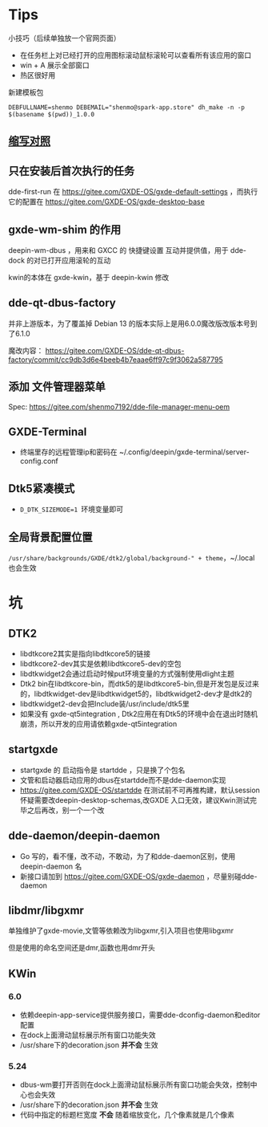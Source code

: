 # Tips

小技巧（后续单独放一个官网页面）

* 在任务栏上对已经打开的应用图标滚动鼠标滚轮可以查看所有该应用的窗口
* win + A 展示全部窗口
* 热区很好用

新建模板包

`DEBFULLNAME=shenmo DEBEMAIL="shenmo@spark-app.store" dh_make -n -p $(basename $(pwd))_1.0.0 `

## [缩写对照](./缩写对照表.md)

## 只在安装后首次执行的任务

dde-first-run 在 https://gitee.com/GXDE-OS/gxde-default-settings ，而执行它的配置在 https://gitee.com/GXDE-OS/gxde-desktop-base

## gxde-wm-shim 的作用

deepin-wm-dbus ，用来和 GXCC 的 快捷键设置 互动并提供值，用于 dde-dock 的对已打开应用滚轮的互动

kwin的本体在 gxde-kwin，基于 deepin-kwin 修改



## dde-qt-dbus-factory

并非上游版本，为了覆盖掉 Debian 13 的版本实际上是用6.0.0魔改版改版本号到了6.1.0

魔改内容： https://gitee.com/GXDE-OS/dde-qt-dbus-factory/commit/cc9db3d6e4beeb4b7eaae6ff97c9f3062a587795





## 添加 文件管理器菜单

Spec: https://gitee.com/shenmo7192/dde-file-manager-menu-oem



## GXDE-Terminal

* 终端里存的远程管理ip和密码在 ~/.config/deepin/gxde-terminal/server-config.conf

## Dtk5紧凑模式

* `D_DTK_SIZEMODE=1 `环境变量即可

## 全局背景配置位置

`/usr/share/backgrounds/GXDE/dtk2/global/background-" + theme`，~/.local 也会生效

# 坑

## DTK2 

* libdtkcore2其实是指向libdtkcore5的链接
* libdtkcore2-dev其实是依赖libdtkcore5-dev的空包
* libdtkwidget2会通过启动时候put环境变量的方式强制使用dlight主题
* Dtk2 bin在libdtkcore-bin，而dtk5的是libdtkcore5-bin,但是开发包是反过来的，libdtkwidget-dev是libdtkwidget5的，libdtkwidget2-dev才是dtk2的
* libdtkwidget2-dev会把Include装/usr/include/dtk5里
* 如果没有 gxde-qt5integration , Dtk2应用在有Dtk5的环境中会在退出时随机崩溃，所以开发的应用请依赖gxde-qt5integration

## startgxde

* startgxde 的 启动指令是 startdde ，只是换了个包名
* 文管和启动器启动应用的dbus在startdde而不是dde-daemon实现
* https://gitee.com/GXDE-OS/startdde 在测试前不可再推构建，默认session怀疑需要改deepin-desktop-schemas,改GXDE 入口无效，建议Kwin测试完毕之后再改，别一个一个改

## dde-daemon/deepin-daemon

* Go 写的，看不懂，改不动，不敢动，为了和dde-daemon区别，使用 deepin-daemon 名
* 新接口请加到 https://gitee.com/GXDE-OS/gxde-daemon ，尽量别碰dde-daemon


## libdmr/libgxmr

单独维护了gxde-movie,文管等依赖改为libgxmr,引入项目也使用libgxmr

但是使用的命名空间还是dmr,函数也用dmr开头

## KWin

### 6.0

* 依赖deepin-app-service提供服务接口，需要dde-dconfig-daemon和editor配置
* 在dock上面滑动鼠标展示所有窗口功能失效
* /usr/share下的decoration.json **并不会** 生效


### 5.24

* dbus-wm要打开否则在dock上面滑动鼠标展示所有窗口功能会失效，控制中心也会失效
* /usr/share下的decoration.json **并不会** 生效
* 代码中指定的标题栏宽度 **不会** 随着缩放变化，几个像素就是几个像素